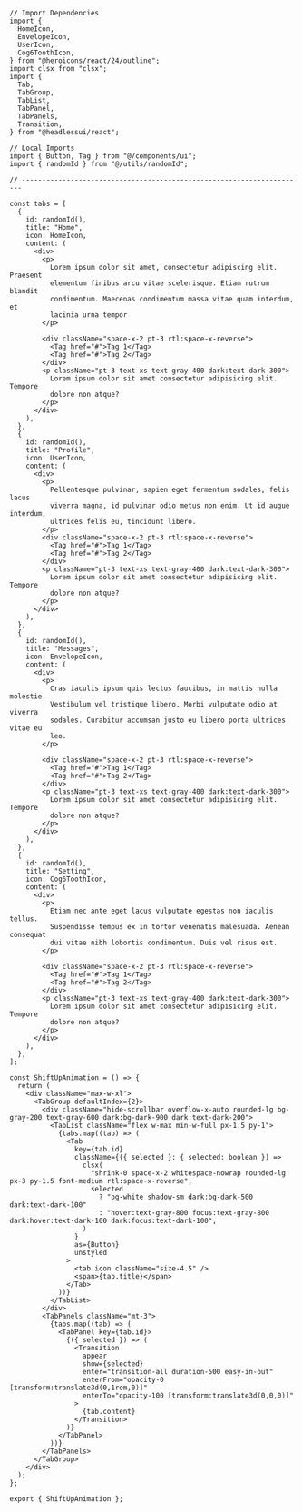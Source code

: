 ﻿```tsx
// Import Dependencies
import {
  HomeIcon,
  EnvelopeIcon,
  UserIcon,
  Cog6ToothIcon,
} from "@heroicons/react/24/outline";
import clsx from "clsx";
import {
  Tab,
  TabGroup,
  TabList,
  TabPanel,
  TabPanels,
  Transition,
} from "@headlessui/react";

// Local Imports
import { Button, Tag } from "@/components/ui";
import { randomId } from "@/utils/randomId";

// ----------------------------------------------------------------------

const tabs = [
  {
    id: randomId(),
    title: "Home",
    icon: HomeIcon,
    content: (
      <div>
        <p>
          Lorem ipsum dolor sit amet, consectetur adipiscing elit. Praesent
          elementum finibus arcu vitae scelerisque. Etiam rutrum blandit
          condimentum. Maecenas condimentum massa vitae quam interdum, et
          lacinia urna tempor
        </p>

        <div className="space-x-2 pt-3 rtl:space-x-reverse">
          <Tag href="#">Tag 1</Tag>
          <Tag href="#">Tag 2</Tag>
        </div>
        <p className="pt-3 text-xs text-gray-400 dark:text-dark-300">
          Lorem ipsum dolor sit amet consectetur adipisicing elit. Tempore
          dolore non atque?
        </p>
      </div>
    ),
  },
  {
    id: randomId(),
    title: "Profile",
    icon: UserIcon,
    content: (
      <div>
        <p>
          Pellentesque pulvinar, sapien eget fermentum sodales, felis lacus
          viverra magna, id pulvinar odio metus non enim. Ut id augue interdum,
          ultrices felis eu, tincidunt libero.
        </p>
        <div className="space-x-2 pt-3 rtl:space-x-reverse">
          <Tag href="#">Tag 1</Tag>
          <Tag href="#">Tag 2</Tag>
        </div>
        <p className="pt-3 text-xs text-gray-400 dark:text-dark-300">
          Lorem ipsum dolor sit amet consectetur adipisicing elit. Tempore
          dolore non atque?
        </p>
      </div>
    ),
  },
  {
    id: randomId(),
    title: "Messages",
    icon: EnvelopeIcon,
    content: (
      <div>
        <p>
          Cras iaculis ipsum quis lectus faucibus, in mattis nulla molestie.
          Vestibulum vel tristique libero. Morbi vulputate odio at viverra
          sodales. Curabitur accumsan justo eu libero porta ultrices vitae eu
          leo.
        </p>

        <div className="space-x-2 pt-3 rtl:space-x-reverse">
          <Tag href="#">Tag 1</Tag>
          <Tag href="#">Tag 2</Tag>
        </div>
        <p className="pt-3 text-xs text-gray-400 dark:text-dark-300">
          Lorem ipsum dolor sit amet consectetur adipisicing elit. Tempore
          dolore non atque?
        </p>
      </div>
    ),
  },
  {
    id: randomId(),
    title: "Setting",
    icon: Cog6ToothIcon,
    content: (
      <div>
        <p>
          Etiam nec ante eget lacus vulputate egestas non iaculis tellus.
          Suspendisse tempus ex in tortor venenatis malesuada. Aenean consequat
          dui vitae nibh lobortis condimentum. Duis vel risus est.
        </p>

        <div className="space-x-2 pt-3 rtl:space-x-reverse">
          <Tag href="#">Tag 1</Tag>
          <Tag href="#">Tag 2</Tag>
        </div>
        <p className="pt-3 text-xs text-gray-400 dark:text-dark-300">
          Lorem ipsum dolor sit amet consectetur adipisicing elit. Tempore
          dolore non atque?
        </p>
      </div>
    ),
  },
];

const ShiftUpAnimation = () => {
  return (
    <div className="max-w-xl">
      <TabGroup defaultIndex={2}>
        <div className="hide-scrollbar overflow-x-auto rounded-lg bg-gray-200 text-gray-600 dark:bg-dark-900 dark:text-dark-200">
          <TabList className="flex w-max min-w-full px-1.5 py-1">
            {tabs.map((tab) => (
              <Tab
                key={tab.id}
                className={({ selected }: { selected: boolean }) =>
                  clsx(
                    "shrink-0 space-x-2 whitespace-nowrap rounded-lg px-3 py-1.5 font-medium rtl:space-x-reverse",
                    selected
                      ? "bg-white shadow-sm dark:bg-dark-500 dark:text-dark-100"
                      : "hover:text-gray-800 focus:text-gray-800 dark:hover:text-dark-100 dark:focus:text-dark-100",
                  )
                }
                as={Button}
                unstyled
              >
                <tab.icon className="size-4.5" />
                <span>{tab.title}</span>
              </Tab>
            ))}
          </TabList>
        </div>
        <TabPanels className="mt-3">
          {tabs.map((tab) => (
            <TabPanel key={tab.id}>
              {({ selected }) => (
                <Transition
                  appear
                  show={selected}
                  enter="transition-all duration-500 easy-in-out"
                  enterFrom="opacity-0 [transform:translate3d(0,1rem,0)]"
                  enterTo="opacity-100 [transform:translate3d(0,0,0)]"
                >
                  {tab.content}
                </Transition>
              )}
            </TabPanel>
          ))}
        </TabPanels>
      </TabGroup>
    </div>
  );
};

export { ShiftUpAnimation };

```
